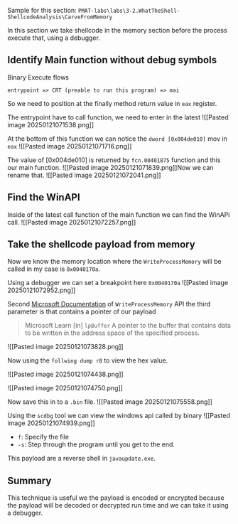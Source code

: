 Sample for this section: `PMAT-labs\labs\3-2.WhatTheShell-ShellcodeAnalysis\CarveFromMemory`

In this section we take shellcode in the memory section before the process execute that, using a debugger.

## Identify Main function without debug symbols

Binary Execute flows
```text
entrypoint => CRT (preable to run this program) => mai
```

So we need to position at the finally method return value in `eax` register.

The entrypoint have to call function, we need to enter in the latest 
![[Pasted image 20250121071538.png]]

At the bottom of this function we can notice the `dword [0x004de010]` mov in `eax`
![[Pasted image 20250121071716.png]]

The value of [0x004de010] is returned by `fcn.00401875` function and this our main function.
![[Pasted image 20250121071839.png]]Now we can rename that.
![[Pasted image 20250121072041.png]]

## Find the WinAPI
Inside of the latest call function of the main function we can find the WinAPi call.
![[Pasted image 20250121072257.png]]


## Take the shellcode payload from memory
Now we know the memory location where the `WriteProcessMemory` will be called in my case is `0x0040170a`.

Using a debugger we can set a breakpoint here `0x0040170a`
![[Pasted image 20250121072952.png]]

Second [Microsoft Documentation](https://learn.microsoft.com/en-us/windows/win32/api/memoryapi/nf-memoryapi-writeprocessmemory) of `WriteProcessMemory` API the third parameter is that contains a pointer of our payload

> Microsoft Learn
> [in] `lpBuffer`
> A pointer to the buffer that contains data to be written in the address space of the specified process.

![[Pasted image 20250121073828.png]]

Now using the `follwing dump r8` to view the hex value.

![[Pasted image 20250121074438.png]]

![[Pasted image 20250121074750.png]]

Now save this in to a `.bin` file.
![[Pasted image 20250121075558.png]]

Using the `scdbg` tool we can view the windows api called by binary 
![[Pasted image 20250121074939.png]]
- `f`: Specify the file
- `-s`: Step through the program until you get to the end.

This payload are a reverse shell in `javaupdate.exe`.

## Summary
This technique is useful we the payload is encoded or encrypted because the payload will be decoded or decrypted run time and we can take it using a debugger.
